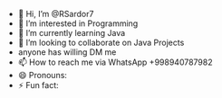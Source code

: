 - 👋 Hi, I’m @RSardor7
- 👀 I’m interested in Programming 
- 🌱 I’m currently learning Java
- 💞️ I’m looking to collaborate on Java Projects
-  anyone has willing DM me
- 📫 How to reach me via WhatsApp +998940787982
- 😄 Pronouns: 
- ⚡ Fun fact: 

<!---
RSardor7/RSardor7 is a ✨ special ✨ repository because its `README.md` (this file) appears on your GitHub profile.
You can click the Preview link to take a look at your changes.
--->
